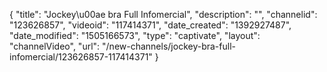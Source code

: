 {
    "title": "Jockey\u00ae bra Full Infomercial",
    "description": "",
    "channelid": "123626857",
    "videoid": "117414371",
    "date_created": "1392927487",
    "date_modified": "1505166573",
    "type": "captivate",
    "layout": "channelVideo",
    "url": "\/new-channels\/jockey-bra-full-infomercial\/123626857-117414371"
}